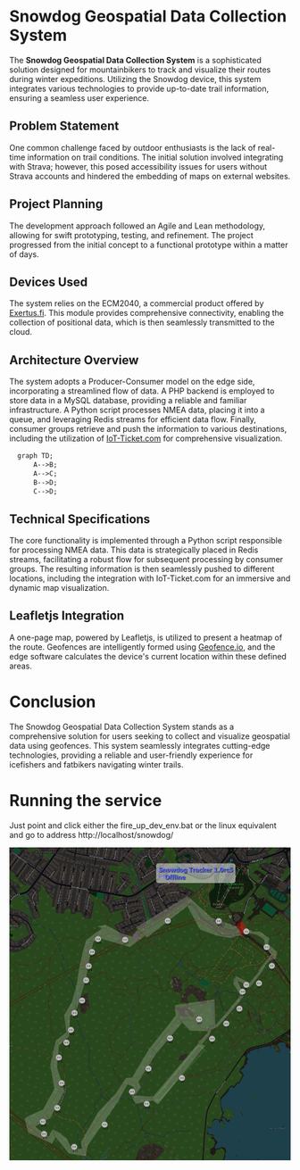 # Snowdog Geospatial Data Collection System

The **Snowdog Geospatial Data Collection System** is a sophisticated solution designed for mountainbikers to track and visualize their routes during winter expeditions. Utilizing the Snowdog device, this system integrates various technologies to provide up-to-date trail information, ensuring a seamless user experience.

## Problem Statement

One common challenge faced by outdoor enthusiasts is the lack of real-time information on trail conditions. The initial solution involved integrating with Strava; however, this posed accessibility issues for users without Strava accounts and hindered the embedding of maps on external websites.

## Project Planning

The development approach followed an Agile and Lean methodology, allowing for swift prototyping, testing, and refinement. The project progressed from the initial concept to a functional prototype within a matter of days.

## Devices Used

The system relies on the ECM2040, a commercial product offered by [Exertus.fi](http://www.exertus.fi). This module provides comprehensive connectivity, enabling the collection of positional data, which is then seamlessly transmitted to the cloud.

## Architecture Overview

The system adopts a Producer-Consumer model on the edge side, incorporating a streamlined flow of data. A PHP backend is employed to store data in a MySQL database, providing a reliable and familiar infrastructure. A Python script processes NMEA data, placing it into a queue, and leveraging Redis streams for efficient data flow. Finally, consumer groups retrieve and push the information to various destinations, including the utilization of [IoT-Ticket.com](http://iot-ticket.com) for comprehensive visualization.

```mermaid
  graph TD;
      A-->B;
      A-->C;
      B-->D;
      C-->D;
```

## Technical Specifications

The core functionality is implemented through a Python script responsible for processing NMEA data. This data is strategically placed in Redis streams, facilitating a robust flow for subsequent processing by consumer groups. The resulting information is then seamlessly pushed to different locations, including the integration with IoT-Ticket.com for an immersive and dynamic map visualization.

## Leafletjs Integration

A one-page map, powered by Leafletjs, is utilized to present a heatmap of the route. Geofences are intelligently formed using [Geofence.io](http://www.geofence.io), and the edge software calculates the device's current location within these defined areas.

# Conclusion

The Snowdog Geospatial Data Collection System stands as a comprehensive solution for users seeking to collect and visualize geospatial data using geofences. This system seamlessly integrates cutting-edge technologies, providing a reliable and user-friendly experience for icefishers and fatbikers navigating winter trails.

# Running the service
Just point and click either the fire_up_dev_env.bat or the linux equivalent and go to address http://localhost/snowdog/

![Screenshot](snowdog.png)
